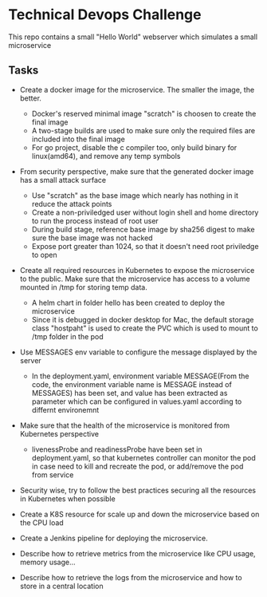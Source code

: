 

# Technical Devops Challenge

This repo contains a small "Hello World" webserver which simulates a small microservice

## Tasks


 - Create a docker image for the microservice. The smaller the image, the better.  
    + Docker's reserved minimal image "scratch" is choosen to create the final image  
    + A two-stage builds are used to make sure only the required files are included into the final image
    + For go project, disable the c compiler too, only build binary for linux(amd64), and remove any temp symbols

 - From security perspective, make sure that the generated docker image has a small attack surface  
    + Use "scratch" as the base image which nearly has nothing in it reduce the attack points
    + Create a non-priviledged user without login shell and home directory to run the process instead of root user
    + During build stage, reference base image by sha256 digest to make sure the base image was not hacked
    + Expose port greater than 1024, so that it doesn't need root priviledge to open
  
 - Create all required resources in Kubernetes to expose the microservice to the public. Make sure that the microservice has access to a volume mounted in /tmp for storing temp data.
    + A helm chart in folder hello has been created to deploy the microservice
    + Since it is debugged in docker desktop for Mac, the default storage class "hostpaht" is used to create the PVC which is used to mount to /tmp folder in the pod

 - Use MESSAGES env variable to configure the message displayed by the server
    + In the deployment.yaml, environment variable MESSAGE(From the code, the environment variable name is MESSAGE instead of MESSAGES) has been set, and value has been extracted as parameter which can be configured in values.yaml according to differnt environemnt
  
 - Make sure that the health of the microservice is monitored from Kubernetes perspective
    + livenessProbe and readinessProbe have been set in deployment.yaml, so that kubernetes controller can monitor the pod in case need to kill and recreate the pod, or add/remove the pod from service
   
 - Security wise, try to follow the best practices securing all the resources in Kubernetes when possible
 - Create a K8S resource for scale up and down the microservice based on the CPU load
 - Create a Jenkins pipeline for deploying the microservice.
 - Describe how to retrieve metrics from the microservice like CPU usage, memory usage...
 - Describe how to retrieve the logs from the microservice and how to store in a central location
